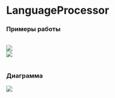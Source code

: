 ﻿# LanguageProcessor

### Примеры работы
<br>
<img src="https://github.com/StudentNSTU/Language_compiler/assets/160150922/adef594b-4085-44ac-b16f-a8b6f9b3eded"/>
<br/>
<img src="https://github.com/StudentNSTU/Language_compiler/assets/160150922/8394a94a-44fc-4aa6-829a-84781aa6dd2f"/>
<br/><br/>

### Диаграмма
<img src="https://github.com/StudentNSTU/Language_compiler/assets/160150922/33c5bc66-49fc-412f-959b-c91e3753f24d"/>

